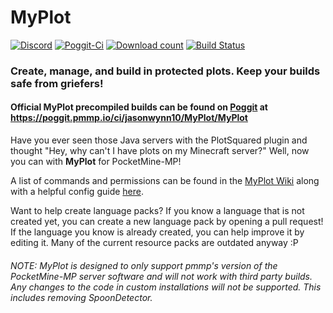# MyPlot
[![Discord](https://img.shields.io/badge/chat-on%20discord-7289da.svg)](https://discord.gg/EjgedSY)
[![Poggit-Ci](https://poggit.pmmp.io/ci.shield/jasonwynn10/MyPlot/MyPlot)](https://poggit.pmmp.io/ci/jasonwynn10/MyPlot/MyPlot)
[![Download count](https://poggit.pmmp.io/shield.dl.total/MyPlot)](https://poggit.pmmp.io/p/MyPlot)
[![Build Status](https://travis-ci.org/jasonwynn10/MyPlot.svg?branch=master)](https://travis-ci.org/jasonwynn10/MyPlot)
### **Create, manage, and build in protected plots. Keep your builds safe from griefers!**

#### Official MyPlot precompiled builds can be found on [Poggit](https://poggit.pmmp.io/ci/jasonwynn10/MyPlot/MyPlot) at https://poggit.pmmp.io/ci/jasonwynn10/MyPlot/MyPlot

Have you ever seen those Java servers with the PlotSquared plugin and thought "Hey, why can't I have plots on my Minecraft server?" Well, now you can with **MyPlot** for PocketMine-MP!

A list of commands and permissions can be found in the [MyPlot Wiki](http://jasonwynn10.github.io/MyPlot/cmdsandperms) along with a helpful config guide [here](http://jasonwynn10.github.io/MyPlot/configurations).

Want to help create language packs? If you know a language that is not created yet, you can create a new language pack by opening a pull request! If the language you know is already created, you can help improve it by editing it. Many of the current resource packs are outdated anyway :P

###### *NOTE:* MyPlot is designed to only support pmmp's version of the PocketMine-MP server software and will not work with third party builds. Any changes to the code in custom installations will not be supported. This includes removing SpoonDetector.
